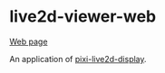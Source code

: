 # live2d-viewer-web

[Web page](https://guansss.github.io/live2d-viewer-web/)

An application of [pixi-live2d-display](https://github.com/guansss/pixi-live2d-display).
